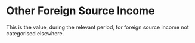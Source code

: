 # Other Foreign Source Income
This is the value, during the relevant period, for foreign source income not categorised elsewhere.
